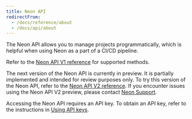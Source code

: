 ```yaml
---
title: Neon API
redirectFrom:
  - /docs/reference/about
  - /docs/api/about
---
```


The Neon API allows you to manage projects programmatically, which is helpful when using Neon as a part of a CI/CD pipeline.

Refer to the [Neon API V1 reference](https://neon.tech/api-reference) for supported methods.

The next version of the Neon API is currently in preview. It is partially implemented and intended for review purposes only. To try this version of the Neon API, refer to the [Neon API V2 reference](https://neon.tech/api-reference/v2). If you encounter issues using the Neon API V2 preview, please contact [Neon Support](mailto:support@neon.tech).  

Accessing the Neon API requires an API key. To obtain an API key, refer to the instructions in [Using API keys](/docs/get-started-with-neon/using-api-keys/).

